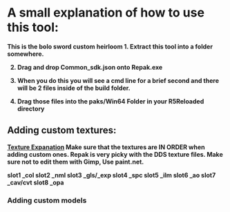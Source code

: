 # A small explanation of how to use this tool:
<b>
This is the bolo sword custom heirloom
 <b>
1. Extract this tool into a folder somewhere. <b>

2. Drag and drop Common_sdk.json onto Repak.exe <b>
  
3. When you do this you will see a cmd line for a brief second and there will be 2 files inside of the build folder. <b>
  
4. Drag those files into the paks/Win64 Folder in your R5Reloaded directory <b>
  
## Adding custom textures:

[Texture Expanation](https://github.com/MCLOLSMAN/common_sdk.rpak/blob/main/Texture%2C%20material%20info.txt)
Make sure that the textures are IN ORDER when adding custom ones. <b>
  Repak is very picky with the DDS texture files. Make sure not to edit them with Gimp, Use paint.net.
  
  <b>

slot1 _col
slot2 _nml 
slot3 _gls/_exp
slot4 _spc
slot5 _ilm
slot6 _ao
slot7 _cav/cvt
slot8 _opa

### Adding custom models
